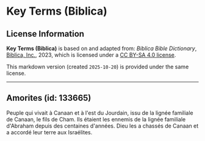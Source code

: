# Key Terms (Biblica)

## License Information

**Key Terms (Biblica)** is based on and adapted from: _Biblica Bible Dictionary_, [Biblica, Inc.](https://www.biblica.com/), 2023, which is licensed under a [CC BY-SA 4.0 license](https://creativecommons.org/licenses/by-sa/4.0/legalcode.en).

This markdown version (created `2025-10-20`) is provided under the same license.



--------------------------------

## Amorites (id: 133665)

Peuple qui vivait à Canaan et à l'est du Jourdain, issu de la lignée familiale de Canaan, le fils de Cham. Ils étaient les ennemis de la lignée familiale d'Abraham depuis des centaines d'années. Dieu les a chassés de Canaan et a accordé leur terre aux Israélites.


